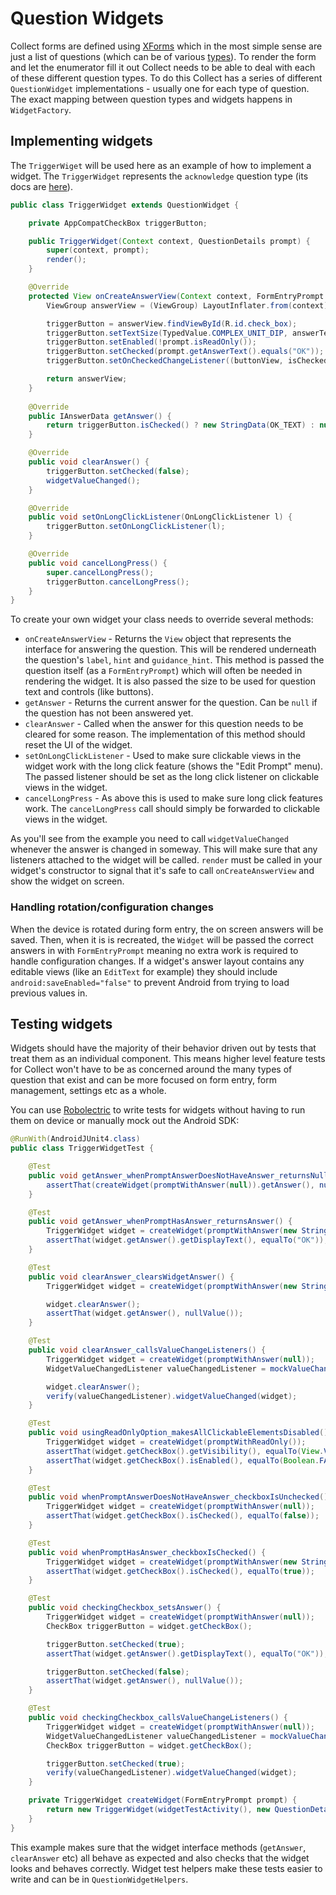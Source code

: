 # Question Widgets

Collect forms are defined using [XForms](https://getodk.github.io/xforms-spec/) which in the most simple sense are just a list of questions (which can be of various [types](https://xlsform.org/en/#question-types)). To render the form and let the enumerator fill it out Collect needs to be able to deal with each of these different question types. To do this Collect has a series of different `QuestionWidget` implementations - usually one for each type of question. The exact mapping between question types and widgets happens in `WidgetFactory`.

## Implementing widgets

The `TriggerWiget` will be used here as an example of how to implement a widget. The `TriggerWidget` represents the `acknowledge` question type (its docs are [here](https://docs.getodk.org/form-question-types/#trigger-acknowledge-widget)).

```java
public class TriggerWidget extends QuestionWidget {

    private AppCompatCheckBox triggerButton;

    public TriggerWidget(Context context, QuestionDetails prompt) {
        super(context, prompt);
        render();
    }

    @Override
    protected View onCreateAnswerView(Context context, FormEntryPrompt prompt, int answerTextSize, int controlTextSize) {
        ViewGroup answerView = (ViewGroup) LayoutInflater.from(context).inflate(R.layout.trigger_widget_answer, null);

        triggerButton = answerView.findViewById(R.id.check_box);
        triggerButton.setTextSize(TypedValue.COMPLEX_UNIT_DIP, answerTextSize);
        triggerButton.setEnabled(!prompt.isReadOnly());
        triggerButton.setChecked(prompt.getAnswerText().equals("OK"));
        triggerButton.setOnCheckedChangeListener((buttonView, isChecked) -> widgetValueChanged());

        return answerView;
    }
    
    @Override
    public IAnswerData getAnswer() {
        return triggerButton.isChecked() ? new StringData(OK_TEXT) : null;
    }

    @Override
    public void clearAnswer() {
        triggerButton.setChecked(false);
        widgetValueChanged();
    }

    @Override
    public void setOnLongClickListener(OnLongClickListener l) {
        triggerButton.setOnLongClickListener(l);
    }

    @Override
    public void cancelLongPress() {
        super.cancelLongPress();
        triggerButton.cancelLongPress();
    }
}
```

To create your own widget your class needs to override several methods:

* `onCreateAnswerView` - Returns the `View` object that represents the interface for answering the question. This will be rendered underneath the question's `label`, `hint` and `guidance_hint`. This method is passed the question itself (as a `FormEntryPrompt`) which will often be needed in rendering the widget. It is also passed the size to be used for question text and controls (like buttons).
* `getAnswer` - Returns the current answer for the question. Can be `null` if the question has not been answered yet.
* `clearAnswer` - Called when the answer for this question needs to be cleared for some reason. The implementation of this method should reset the UI of the widget.
* `setOnLongClickListener` - Used to make sure clickable views in the widget work with the long click feature (shows the "Edit Prompt" menu). The passed listener should be set as the long click listener on clickable views in the widget.
* `cancelLongPress` - As above this is used to make sure long click features work. The `cancelLongPress` call should simply be forwarded to clickable views in the widget.

As you'll see from the example you need to call `widgetValueChanged` whenever the answer is changed in someway. This will make sure that any listeners attached to the widget will be called. `render` must be called in your widget's constructor to signal that it's safe to call `onCreateAnswerView` and show the widget on screen.

### Handling rotation/configuration changes

When the device is rotated during form entry, the on screen answers will be saved. Then, when it is is recreated, the `Widget` will be passed the correct answers in with `FormEntryPrompt` meaning no extra work is required to handle configuration changes. If a widget's answer layout contains any editable views (like an `EditText` for example) they should include `android:saveEnabled="false"` to prevent Android from trying to load previous values in.

## Testing widgets

Widgets should have the majority of their behavior driven out by tests that treat them as an individual component. This means higher level feature tests for Collect won't have to be as concerned around the many types of question that exist and can be more focused on form entry, form management, settings etc as a whole.

You can use [Robolectric](https://robolectric.org) to write tests for widgets without having to run them on device or manually mock out the Android SDK:

```java
@RunWith(AndroidJUnit4.class)
public class TriggerWidgetTest {

    @Test
    public void getAnswer_whenPromptAnswerDoesNotHaveAnswer_returnsNull() {
        assertThat(createWidget(promptWithAnswer(null)).getAnswer(), nullValue());
    }

    @Test
    public void getAnswer_whenPromptHasAnswer_returnsAnswer() {
        TriggerWidget widget = createWidget(promptWithAnswer(new StringData("OK")));
        assertThat(widget.getAnswer().getDisplayText(), equalTo("OK"));
    }

    @Test
    public void clearAnswer_clearsWidgetAnswer() {
        TriggerWidget widget = createWidget(promptWithAnswer(new StringData("OK")));

        widget.clearAnswer();
        assertThat(widget.getAnswer(), nullValue());
    }

    @Test
    public void clearAnswer_callsValueChangeListeners() {
        TriggerWidget widget = createWidget(promptWithAnswer(null));
        WidgetValueChangedListener valueChangedListener = mockValueChangedListener(widget);

        widget.clearAnswer();
        verify(valueChangedListener).widgetValueChanged(widget);
    }

    @Test
    public void usingReadOnlyOption_makesAllClickableElementsDisabled() {
        TriggerWidget widget = createWidget(promptWithReadOnly());
        assertThat(widget.getCheckBox().getVisibility(), equalTo(View.VISIBLE));
        assertThat(widget.getCheckBox().isEnabled(), equalTo(Boolean.FALSE));
    }

    @Test
    public void whenPromptAnswerDoesNotHaveAnswer_checkboxIsUnchecked() {
        TriggerWidget widget = createWidget(promptWithAnswer(null));
        assertThat(widget.getCheckBox().isChecked(), equalTo(false));
    }

    @Test
    public void whenPromptHasAnswer_checkboxIsChecked() {
        TriggerWidget widget = createWidget(promptWithAnswer(new StringData("OK")));
        assertThat(widget.getCheckBox().isChecked(), equalTo(true));
    }

    @Test
    public void checkingCheckbox_setsAnswer() {
        TriggerWidget widget = createWidget(promptWithAnswer(null));
        CheckBox triggerButton = widget.getCheckBox();

        triggerButton.setChecked(true);
        assertThat(widget.getAnswer().getDisplayText(), equalTo("OK"));

        triggerButton.setChecked(false);
        assertThat(widget.getAnswer(), nullValue());
    }

    @Test
    public void checkingCheckbox_callsValueChangeListeners() {
        TriggerWidget widget = createWidget(promptWithAnswer(null));
        WidgetValueChangedListener valueChangedListener = mockValueChangedListener(widget);
        CheckBox triggerButton = widget.getCheckBox();

        triggerButton.setChecked(true);
        verify(valueChangedListener).widgetValueChanged(widget);
    }

    private TriggerWidget createWidget(FormEntryPrompt prompt) {
        return new TriggerWidget(widgetTestActivity(), new QuestionDetails(prompt, "formAnalyticsID"));
    }
}
```

This example makes sure that the widget interface methods (`getAnswer`, `clearAnswer` etc) all behave as expected and also checks that the widget looks and behaves correctly. Widget test helpers make these tests easier to write and can be in `QuestionWidgetHelpers`.
